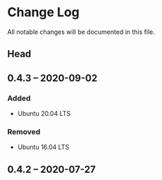 # Change Log

All notable changes will be documented in this file.

## Head

## 0.4.3 &ndash; 2020-09-02

### Added

* Ubuntu 20.04 LTS

### Removed

* Ubuntu 16.04 LTS

## 0.4.2 &ndash; 2020-07-27
